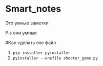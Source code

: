 # Smart_notes
 Это умные заметки
 
 
P.s они умные

#Как сделать exe  файл

1. `pip installer pyinstaller`
2. `pyinstaller --onefile shooter_game.py`
